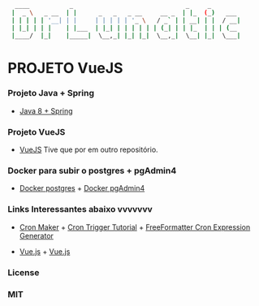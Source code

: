 ```sh
  ____           _                               _     _
 |  _ \   _ __  | |      _   _   _ __     __ _  | |_  (_)   ___
 | | | | | '__| | |     | | | | | '_ \   / _` | | __| | |  / __|
 | |_| | | |    | |___  | |_| | | | | | | (_| | | |_  | | | (__
 |____/  |_|    |_____|  \__,_| |_| |_|  \__,_|  \__| |_|  \___|
```

# PROJETO VueJS

### Projeto Java + Spring

 * [Java 8 + Spring](https://github.com/DrLunatic/TreinamentoSolutis)
 
### Projeto VueJS

* [VueJS](https://github.com/DrLunatic/projetoVuejs)
  Tive que por em outro repositório.

### Docker para subir o postgres + pgAdmin4

* [Docker postgres](https://hub.docker.com/_/postgres) + [Docker pgAdmin4](https://hub.docker.com/r/dpage/pgadmin4/)


### Links Interessantes abaixo vvvvvvv

* [Cron Maker](http://www.cronmaker.com)  + [Cron Trigger Tutorial](http://www.quartz-scheduler.org/documentation/quartz-2.3.0/tutorials/crontrigger.html) + [FreeFormatter Cron Expression Generator](https://www.freeformatter.com/cron-expression-generator-quartz.html) 

* [Vue.js](https://br.vuejs.org/v2/guide/index.html) + [Vue.js](https://hub.docker.com/_/postgres) 


### License
### MIT
